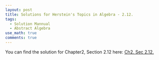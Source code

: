 ```yaml
---
layout: post
title: Solutions for Herstein's Topics in Algebra - 2.12.
tags:
  - Solution Mannual
  - Abstract Algebra
use_math: true
comments: true
---
```

You can find the solution for Chapter2, Section 2.12 here:
[Ch2. Sec 2.12.](/assets/Herstein_Topics_in_Algebra_solution_2.12.pdf)
